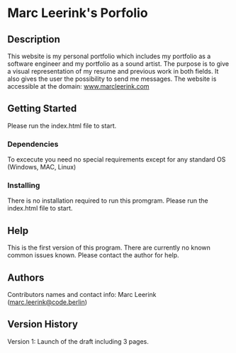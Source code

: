 # Marc Leerink's Porfolio

## Description

This website is my personal portfolio which includes my portfolio as a software engineer and my portfolio as a sound artist. The purpose is to give a visual representation of my resume and previous work in both fields. It also gives the user the possibility to send me messages.
The website is accessible at the domain: www.marcleerink.com

## Getting Started

Please run the index.html file to start.
### Dependencies

To excecute you need no special requirements except for any standard OS (Windows, MAC, Linux)
### Installing

There is no installation required to run this promgram. 
Please run the index.html file to start.

## Help

This is the first version of this program. There are currently no known common issues known.
Please contact the author for help.

## Authors

Contributors names and contact info:
Marc Leerink (marc.leerink@code.berlin) 

## Version History

Version 1: Launch of the draft including 3 pages.

